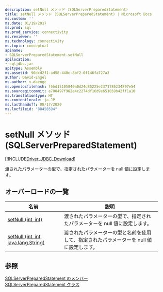 ```yaml
---
description: setNull メソッド (SQLServerPreparedStatement)
title: setNull メソッド (SQLServerPreparedStatement) | Microsoft Docs
ms.custom: ''
ms.date: 01/19/2017
ms.prod: sql
ms.prod_service: connectivity
ms.reviewer: ''
ms.technology: connectivity
ms.topic: conceptual
apiname:
- SQLServerPreparedStatement.setNull
apilocation:
- sqljdbc.jar
apitype: Assembly
ms.assetid: 90dcd2f1-ad58-440c-8bf2-0f146fa727a3
author: David-Engel
ms.author: v-daenge
ms.openlocfilehash: f6bd15105040a0d24d85225e2371786234897e54
ms.sourcegitcommit: e700497f962e4c2274df16d9e651059b42ff1a10
ms.translationtype: HT
ms.contentlocale: ja-JP
ms.lasthandoff: 08/17/2020
ms.locfileid: "88458594"
---
```

# <a name="setnull-method-sqlserverpreparedstatement"></a>setNull メソッド (SQLServerPreparedStatement)
[!INCLUDE[Driver_JDBC_Download](../../../includes/driver_jdbc_download.md)]

  渡されたパラメーターの型で、指定されたパラメーターを null 値に設定します。  
  
## <a name="overload-list"></a>オーバーロードの一覧  
  
|名前|説明|  
|----------|-----------------|  
|[setNull (int, int)](../../../connect/jdbc/reference/setnull-method-int-int.md)|渡されたパラメーターの型で、指定されたパラメーターを null 値に設定します。|  
|[setNull (int, int, java.lang.String)](../../../connect/jdbc/reference/setnull-method-int-int-java-lang-string.md)|渡されたパラメーターの型と名前を使用して、指定されたパラメーターを null 値に設定します。|  
  
## <a name="see-also"></a>参照  
 [SQLServerPreparedStatement のメンバー](../../../connect/jdbc/reference/sqlserverpreparedstatement-members.md)   
 [SQLServerPreparedStatement クラス](../../../connect/jdbc/reference/sqlserverpreparedstatement-class.md)  
  
  
